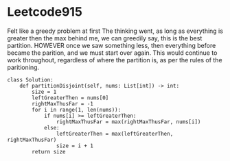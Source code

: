 # Leetcode915
Felt like a greedy problem at first
The thinking went, as long as everything is greater then the max behind me, we can greedily say, this is the best partition. HOWEVER once we saw something less, then everything before became the parition, and we must start over again. This would continue to work throughout, regardless of where the partition is, as per the rules of the paritioning.

```
class Solution:
    def partitionDisjoint(self, nums: List[int]) -> int:
        size = 1
        leftGreaterThen = nums[0]
        rightMaxThusFar = -1
        for i in range(1, len(nums)):
            if nums[i] >= leftGreaterThen:
                rightMaxThusFar = max(rightMaxThusFar, nums[i])
            else:
                leftGreaterThen = max(leftGreaterThen, rightMaxThusFar)
                size = i + 1
        return size
```
